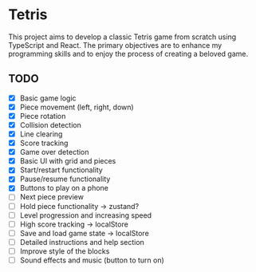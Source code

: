 # Tetris

This project aims to develop a classic Tetris game from scratch using TypeScript and React. The primary objectives are to enhance my programming skills and to enjoy the process of creating a beloved game.

## TODO

- [x] Basic game logic
- [x] Piece movement (left, right, down)
- [x] Piece rotation
- [x] Collision detection
- [x] Line clearing
- [x] Score tracking
- [x] Game over detection
- [x] Basic UI with grid and pieces
- [x] Start/restart functionality
- [x] Pause/resume functionality
- [x] Buttons to play on a phone
- [ ] Next piece preview
- [ ] Hold piece functionality -> zustand?
- [ ] Level progression and increasing speed
- [ ] High score tracking -> localStore
- [ ] Save and load game state -> localStore
- [ ] Detailed instructions and help section
- [ ] Improve style of the blocks
- [ ] Sound effects and music (button to turn on)
